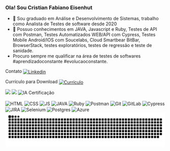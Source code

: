 ### Ola! Sou Cristian Fabiano Eisenhut

- 🔭 Sou graduado em Análise e Desenvolvimento de Sistemas, trabalho como Analista de Testes de software desde 2020 
- 🌱 Possuo conhecimentos em JAVA, Javascript e Ruby, Testes de API com Postman, Testes Automatizados WEB/API com Cypress, Testes Mobile Android/IOS com Soucelabs, Cloud Smartbear BitBar, BrowserStack, testes exploratórios, testes de regressão e teste de sanidade.
- Procuro sempre me qualificar na área de testes de softwares #aprendizadoconstante #evolucaoconstante.

 Contato <a href="https://www.linkedin.com/in/cristianeisenhut/" target="blank">
  <img align="center" alt="Linkedin" height="30" width="60" src="https://img.shields.io/badge/LinkedIn-0077B5?style=for-the-badge&logo=linkedin&logoColor=white"></a>

Currículo para Download <a href="http://vercel.com/cristiancfe/curriculo" target="blank">
   <img align="center" alt="Currículo" height="30" width="60" src="http://github.com/cristiancfe/cristiancfe/assets/32318124/ed3c2c3c-d52f-4a64-8488-34f5a579f908"></a>

 <div>
  
 <img height="180em"  src="https://github-readme-stats.vercel.app/api?username=cristiancfe&show_icons=true&theme=dracula&include_all_commits=true&count_private=true&count_public=true"/>
 <img height="180em"  src="https://github-readme-stats.vercel.app/api/top-langs/?username=cristiancfe&layout=compact&langs_count=7&theme=dracula"/>
 <img width="180em" alt="IA Certificação" src="https://github.com/cristiancfe/cristiancfe/assets/32318124/91ab8a03-f12d-4c2d-aee6-f5cb05349b2b">

 </div>

 <div style="display: inline_block"><br>
  
  <img align="center" alt="HTML" height="30" width="60" src="https://img.shields.io/badge/HTML5-E34F26?style=for-the-badge&logo=html5&logoColor=white">  
  <img align="center" alt="CSS" height="30" width="60" src="https://img.shields.io/badge/CSS3-1572B6?style=for-the-badge&logo=css3&logoColor=white">
  <img align="center" alt="JS" height="30" width="60" src="https://img.shields.io/badge/JavaScript-F7DF1E?style=for-the-badge&logo=javascript&logoColor=black">
  <img align="center" alt="JAVA" height="30" width="60" src="https://img.shields.io/badge/Java-ED8B00?style=for-the-badge&logo=java&logoColor=white">
  <img align="center" alt="Ruby" height="30" width="60" src="https://img.shields.io/badge/Ruby-CC342D?style=for-the-badge&logo=ruby&logoColor=white">
  <img align="center" alt="Postman" height="30" width="60" src="https://img.shields.io/badge/Postman-FF6C37?style=for-the-badge&logo=postman&logoColor=white"> 
  <img align="center" alt="Git" height="30" width="60" src="https://img.shields.io/badge/git-%23F05033.svg?style=for-the-badge&logo=git&logoColor=white">   
  <img align="center" alt="GitLab" height="30" width="60" src="https://img.shields.io/badge/GitLab-330F63?style=for-the-badge&logo=gitlab&logoColor=white"> 
  <img align="center" alt="Cypress" height="30" width="60" src="https://img.shields.io/badge/-cypress-%23E5E5E5?style=for-the-badge&logo=cypress&logoColor=058a5e">
  <img align="center" alt="JIRA" height="30" width="60" src="https://img.shields.io/badge/jira-%230A0FFF.svg?style=for-the-badge&logo=jira&logoColor=white"> 
   <img align="center" alt="Selenium" height="30" width="60" 
  src="https://img.shields.io/badge/-selenium-%43B02A?style=for-the-badge&logo=selenium&logoColor=white"/>
   <img align="center" alt="Postgres" height="30" width="60" 
  src="https://img.shields.io/badge/postgres-%23316192.svg?style=for-the-badge&logo=postgresql&logoColor=white"/>
   <img align="center" alt="Azure" height="30" width="60" 
  src="https://img.shields.io/badge/azure-%230072C6.svg?style=for-the-badge&logo=microsoftazure&logoColor=white"/>
<!--    <img align="center" alt="Android Studio" height="30" width="60" 
  src="https://img.shields.io/badge/Android%20Studio-3DDC84.svg?style=for-the-badge&logo=android-studio&logoColor=white"/>
   <img align="center" alt="ChatGPT" height="30" width="60" 
   src="https://img.shields.io/badge/chatGPT-74aa9c?style=for-the-badge&logo=openai&logoColor=white">   -->
             
</div>
<div>
<img alt="snake eating my contributions" src="https://raw.githubusercontent.com/salesp07/salesp07/output/github-contribution-grid-snake.svg" style="max-width: 100%;">
</div>
  
  
  
  
